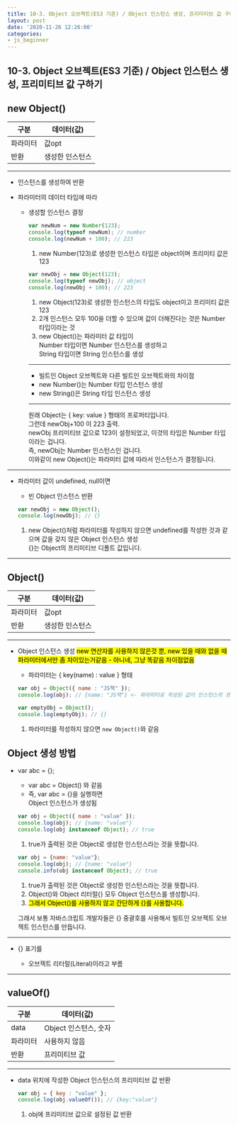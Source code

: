 ```yaml
---
title: 10-3. Object 오브젝트(ES3 기준) / Object 인스턴스 생성, 프리미티브 값 구하기
layout: post
date: '2020-11-26 12:26:00'
categories:
- js_beginner
---
```


## 10-3. Object 오브젝트(ES3 기준) / Object 인스턴스 생성, 프리미티브 값 구하기

## new Object()

|구분|데이터(값)|
|---|---------|
|파라미터|값opt|
|반환|생성한 인스턴스|

---

* 인스턴스를 생성하여 반환
* 파라미터의 데이터 타입에 따라 

    * 생성할 인스턴스 결정
    
        ```javascript
        var newNum = new Number(123);
        console.log(typeof newNum); // number
        console.log(newNum + 100); // 223
        ```
        
        1. new Number(123)로 생성한 인스턴스 타입은 object이며 프리미티 값은 123
        
        ```javascript
        var newObj = new Object(123);
        console.log(typeof newObj); // object
        console.log(newObj + 100); // 223
        ```
        
        1. new Object(123)로 생성한 인스턴스의 타입도 object이고 프리미티 값은 123
        2. 2개 인스턴스 모두 100을 더할 수 있으며 값이 더해진다는 것은 Number 타입이라는 것
        3. new Object()는 파라미터 값 타입이  
           Number 타입이면 Number 인스턴스를 생성하고  
           String 타입이면 String 인스턴스를 생성
          
        ---
        
        * 빌트인 Object 오브젝트와 다른 빌트인 오브젝트와의 차이점 
        * new Number()는 Number 타입 인스턴스 생성
        * new String()은 String 타입 인스턴스 생성
        
        ---
           
        원래 Object는 { key: value } 형태의 프로퍼티입니다.  
        그런데 newObj+100 이 223 출력.  
        newObj 프리미티브 값으로 123이 설정되었고, 이것의 타입은 Number 타입이라는 겁니다.  
        즉, newObj는 Number 인스턴스인 겁니다.  
        이와같이 new Object()는 파라미터 값에 따라서 인스턴스가 결정됩니다.
    

    
---

* 파라미터 값이 undefined, null이면

    * 빈 Object 인스턴스 반환
    
    ```javascript
    var newObj = new Object();
    console.log(newObj); // {}
    ```
    
    1. new Object()처럼 파라미터를 작성하지 않으면 undefined를 작성한 것과 같으며 값을 갖지 않은 Object 인스턴스 생성  
       {}는 Object의 프리미티브 디폴트 값입니다.
           
---

## Object()

|구분|데이터(값)|
|---|---------|
|파라미터|값opt|
|반환|생성한 인스턴스|

---

* Object 인스턴스 생성 <mark>new 연산자를 사용하지 않은것 뿐, new 있을 때와 없을 때 파라미터에서만 좀 차이있는거같음 - 아니네, 그냥 똑같음 차이점없음</mark>

    * 파라미터는 { key(name) : value } 형태
    
    ```javascript
    var obj = Object({ name : "JS책" });
    console.log(obj); // {name: "JS책"} <- 파라미터로 작성된 값이 인스턴스의 프리미티브 값이 됨
    
    var emptyObj = Object();
    console.log(emptyObj); // {}
    ```
          
    1. 파라미터를 작성하지 않으면 `new Object()`와 같음
        
## Object 생성 방법

* var abc = {};

    * var abc = Object() 와 같음
    * 즉, var abc = {}을 실행하면  
      Object 인스턴스가 생성됨
      
    ```javascript
    var obj = Object({ name : "value" });
    console.log(obj); // {name: "value"}
    console.log(obj instanceof Object); // true
    ```
    
    1. true가 출력된 것은 Object로 생성한 인스턴스라는 것을 뜻합니다.
    
    ```javascript
    var obj = {name: "value"};
    console.log(obj); // {name: "value"}
    console.info(obj instanceof Object); // true
    ```
    
    1. true가 출력된 것은 Object로 생성한 인스턴스라는 것을 뜻합니다.
    2. Object()와 Object 리터럴{} 모두 Object 인스턴스를 생성합니다.
    3. <mark>그래서 Object()를 사용하지 않고 간단하게 {}를 사용합니다.</mark>
    
    그래서 보통 자바스크립트 개발자들은 {} 중괄호를 사용해서 빌트인 오브젝트 오브젝트 인스턴스를 만듭니다.
      
---

* {} 표기를

    * 오브젝트 리터럴(Literal)이라고 부름
    
---

## valueOf()

|구분|데이터(값)|
|---|---------|
|data|Object 인스턴스, 숫자|
|파라미터|사용하지 않음|
|반환|프리미티브 값|

---

* data 위치에 작성한 Object 인스턴스의 프리미티브 값 반환

    ```javascript
    var obj = { key : "value" };
    console.log(obj.valueOf()); // {key:"value"}
    ```
    
    1. obj에 프리미티브 값으로 설정된 값 반환